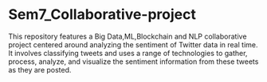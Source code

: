# Sem7_Collaborative-project

This repository features a Big Data,ML,Blockchain and NLP collaborative project centered around analyzing the sentiment of Twitter data in real time. It involves classifying tweets and uses a range of technologies to gather, process, analyze, and visualize the sentiment information from these tweets as they are posted.
